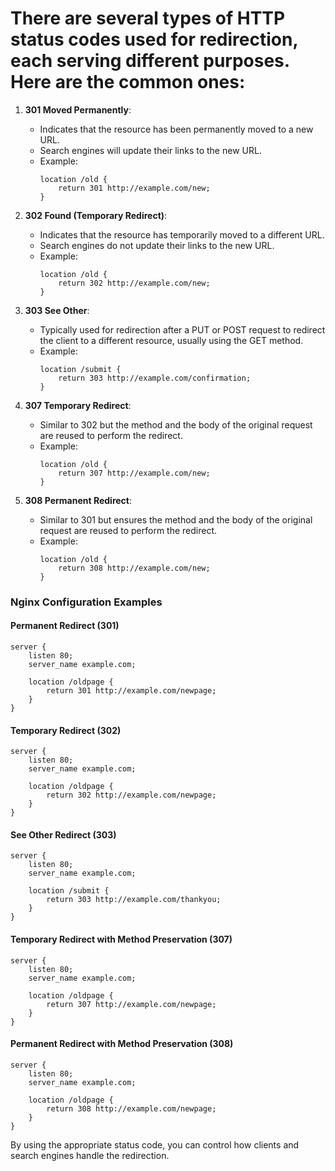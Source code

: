 # There are several types of HTTP status codes used for redirection, each serving different purposes. Here are the common ones:

1. **301 Moved Permanently**:
   - Indicates that the resource has been permanently moved to a new URL.
   - Search engines will update their links to the new URL.
   - Example:
     ```nginx
     location /old {
         return 301 http://example.com/new;
     }
     ```

2. **302 Found (Temporary Redirect)**:
   - Indicates that the resource has temporarily moved to a different URL.
   - Search engines do not update their links to the new URL.
   - Example:
     ```nginx
     location /old {
         return 302 http://example.com/new;
     }
     ```

3. **303 See Other**:
   - Typically used for redirection after a PUT or POST request to redirect the client to a different resource, usually using the GET method.
   - Example:
     ```nginx
     location /submit {
         return 303 http://example.com/confirmation;
     }
     ```

4. **307 Temporary Redirect**:
   - Similar to 302 but the method and the body of the original request are reused to perform the redirect.
   - Example:
     ```nginx
     location /old {
         return 307 http://example.com/new;
     }
     ```

5. **308 Permanent Redirect**:
   - Similar to 301 but ensures the method and the body of the original request are reused to perform the redirect.
   - Example:
     ```nginx
     location /old {
         return 308 http://example.com/new;
     }
     ```

### Nginx Configuration Examples

#### Permanent Redirect (301)

```nginx
server {
    listen 80;
    server_name example.com;

    location /oldpage {
        return 301 http://example.com/newpage;
    }
}
```

#### Temporary Redirect (302)

```nginx
server {
    listen 80;
    server_name example.com;

    location /oldpage {
        return 302 http://example.com/newpage;
    }
}
```

#### See Other Redirect (303)

```nginx
server {
    listen 80;
    server_name example.com;

    location /submit {
        return 303 http://example.com/thankyou;
    }
}
```

#### Temporary Redirect with Method Preservation (307)

```nginx
server {
    listen 80;
    server_name example.com;

    location /oldpage {
        return 307 http://example.com/newpage;
    }
}
```

#### Permanent Redirect with Method Preservation (308)

```nginx
server {
    listen 80;
    server_name example.com;

    location /oldpage {
        return 308 http://example.com/newpage;
    }
}
```

By using the appropriate status code, you can control how clients and search engines handle the redirection.